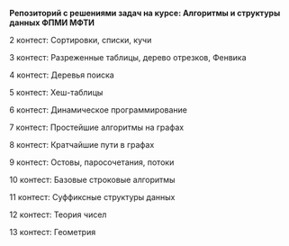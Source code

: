 **Репозиторий с решениями задач на курсе: Алгоритмы и структуры данных ФПМИ МФТИ**

2 контест: Сортировки, списки, кучи

3 контест: Разреженные таблицы, дерево отрезков, Фенвика

4 контест: Деревья поиска

5 контест: Хеш-таблицы

6 контест: Динамическое программирование

7 контест: Простейшие алгоритмы на графах

8 контест: Кратчайшие пути в графах

9 контест: Остовы, паросочетания, потоки

10 контест: Базовые строковые алгоритмы

11 контест: Суффиксные структуры данных

12 контест: Теория чисел

13 контест: Геометрия
